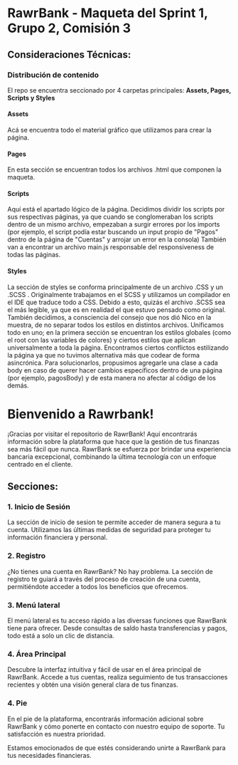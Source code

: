 # RawrBank - Maqueta del Sprint 1, Grupo 2, Comisión 3

## Consideraciones Técnicas:
### Distribución de contenido
El repo se encuentra seccionado por 4 carpetas principales: **Assets, Pages, Scripts y Styles**

#### Assets
Acá se encuentra todo el material gráfico que utilizamos para crear la página.

#### Pages
En esta sección se encuentran todos los archivos .html que componen la maqueta.

####  Scripts
Aquí está el apartado lógico de la página. Decidimos dividir los scripts por sus respectivas páginas, ya que cuando se conglomeraban los scripts dentro de un mismo archivo, empezaban a surgir errores por los imports (por ejemplo, el script podía estar buscando un input propio de "Pagos" dentro de la página de "Cuentas" y arrojar un error en la consola)
También van a encontrar un archivo main.js responsable del responsiveness de todas las páginas.

####  Styles
La sección de styles se conforma principalmente de un archivo .CSS y un .SCSS . Originalmente trabajamos en el SCSS y utilizamos un compilador en el IDE que traduce todo a CSS. Debido a esto, quizás el archivo .SCSS sea el más legible, ya que es en realidad el que estuvo pensado como original.
También decidimos, a consciencia del consejo que nos dió Nico en la muestra, de no separar todos los estilos en distintos archivos. 
Unificamos todo en uno; en la primera sección se encuentran los estilos globales (como el root con las variables de colores) y ciertos estilos que aplican universalmente a toda la página.
Encontramos ciertos conflictos estilizando la página ya que no tuvimos alternativa más que codear de forma asincrónica. Para solucionarlos, propusimos agregarle una clase a cada body en caso de querer hacer cambios específicos dentro de una página (por ejemplo, pagosBody) y de esta manera no afectar al código de los demás.


# Bienvenido a Rawrbank!
¡Gracias por visitar el repositorio de RawrBank! Aquí encontrarás información sobre la plataforma que hace que la gestión de tus finanzas sea más fácil que nunca. RawrBank se esfuerza por brindar una experiencia bancaria excepcional, combinando la última tecnología con un enfoque centrado en el cliente.

## Secciones:

### 1. Inicio de Sesión
La sección de inicio de sesion te permite acceder de manera segura a tu cuenta. Utilizamos las últimas medidas de seguridad para proteger tu información financiera y personal.

### 2. Registro
¿No tienes una cuenta en RawrBank? No hay problema. La sección de registro te guiará a través del proceso de creación de una cuenta, permitiéndote acceder a todos los beneficios que ofrecemos.

### 3. Menú lateral
El menú lateral es tu acceso rápido a las diversas funciones que RawrBank tiene para ofrecer. Desde consultas de saldo hasta transferencias y pagos, todo está a solo un clic de distancia.

### 4. Área Principal
Descubre la interfaz intuitiva y fácil de usar en el área principal de RawrBank. Accede a tus cuentas, realiza seguimiento de tus transacciones recientes y obtén una visión general clara de tus finanzas.

### 4. Pie
En el pie de la plataforma, encontrarás información adicional sobre RawrBank y cómo ponerte en contacto con nuestro equipo de soporte. Tu satisfacción es nuestra prioridad.

Estamos emocionados de que estés considerando unirte a RawrBank para tus necesidades financieras.
